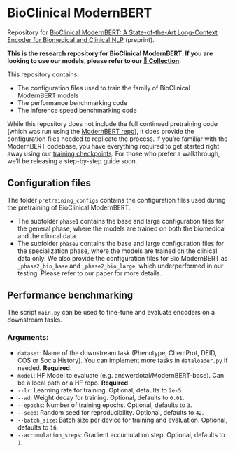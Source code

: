 # BioClinical ModernBERT

Repository for [BioClinical ModernBERT: A State-of-the-Art Long-Context Encoder for Biomedical and Clinical NLP](https://arxiv.org/abs/2506.10896) (preprint).

**This is the research repository for BioClinical ModernBERT. If you are looking to use our models, please refer to our [🤗 Collection](https://huggingface.co/collections/thomas-sounack/bioclinical-modernbert-681b824d12b9b6899841f8c7).**

This repository contains:
- The configuration files used to train the family of BioClinical ModernBERT models
- The performance benchmarking code
- The inference speed benchmarking code

While this repository does not include the full continued pretraining code (which was run using the [ModernBERT repo](https://github.com/AnswerDotAI/ModernBERT)), it does provide the configuration files needed to replicate the process. If you’re familiar with the ModernBERT codebase, you have everything required to get started right away using our [training checkpoints](https://huggingface.co/thomas-sounack/BioClinical-ModernBERT-checkpoints). For those who prefer a walkthrough, we’ll be releasing a step-by-step guide soon.

## Configuration files

The folder `pretraining_configs` contains the configuration files used during the pretraining of BioClinical ModernBERT.

- The subfolder `phase1` contains the base and large configuration files for the general phase, where the models are trained on both the biomedical and the clinical data.
- The subfolder `phase2` contains the base and large configuration files for the specialization phase, where the models are trained on the clinical data only. We also provide the configuration files for Bio ModernBERT as `_phase2_bio_base` and `_phase2_bio_large`, which underperformed in our testing. Please refer to our paper for more details.

## Performance benchmarking

The script `main.py` can be used to fine-tune and evaluate encoders on a downstream tasks.

### Arguments:
* `dataset`: Name of the downstream task (Phenotype, ChemProt, DEID, COS or SocialHistory). You can implement more tasks in `dataloader.py` if needed. **Required**.
* `model`: HF Model to evaluate (e.g. answerdotai/ModernBERT-base). Can be a local path or a HF repo. **Required**.
* `--lr`: Learning rate for training. Optional, defaults to `2e-5`.
* `--wd`: Weight decay for training. Optional, defaults to `0.01`.
* `--epochs`: Number of training epochs. Optional, defaults to `3`.
* `--seed`: Random seed for reproducibility. Optional, defaults to `42`.
* `--batch_size`: Batch size per device for training and evaluation. Optional, defaults to `16`.
* `--accumulation_steps`: Gradient accumulation step. Optional, defaults to `1`.